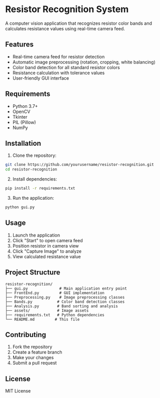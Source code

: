 # Resistor Recognition System

A computer vision application that recognizes resistor color bands and calculates resistance values using real-time camera feed.

## Features

- Real-time camera feed for resistor detection
- Automatic image preprocessing (rotation, cropping, white balancing)
- Color band detection for all standard resistor colors
- Resistance calculation with tolerance values
- User-friendly GUI interface

## Requirements

- Python 3.7+
- OpenCV
- Tkinter
- PIL (Pillow)
- NumPy

## Installation

1. Clone the repository:
```bash
git clone https://github.com/yourusername/resistor-recognition.git
cd resistor-recognition
```

2. Install dependencies:
```bash
pip install -r requirements.txt
```

3. Run the application:
```bash
python gui.py
```

## Usage

1. Launch the application
2. Click "Start" to open camera feed
3. Position resistor in camera view
4. Click "Capture Image" to analyze
5. View calculated resistance value

## Project Structure

```
resistor-recognition/
├── gui.py              # Main application entry point
├── FrontEnd.py         # GUI implementation
├── Preprocessing.py    # Image preprocessing classes
├── Bands.py           # Color band detection classes
├── Analysis.py        # Band sorting and analysis
├── assets/            # Image assets
├── requirements.txt   # Python dependencies
└── README.md         # This file
```

## Contributing

1. Fork the repository
2. Create a feature branch
3. Make your changes
4. Submit a pull request

## License

MIT License